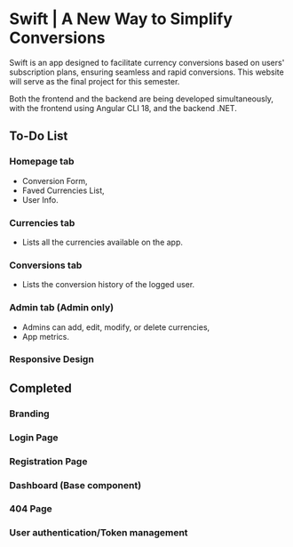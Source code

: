 # Swift | A New Way to Simplify Conversions

Swift is an app designed to facilitate currency conversions based on users' subscription plans, ensuring seamless and rapid conversions. This website will serve as the final project for this semester.

Both the frontend and the backend are being developed simultaneously, with the frontend using Angular CLI 18, and the backend .NET.

## To-Do List

### Homepage tab

- Conversion Form,
- Faved Currencies List,
- User Info.

### Currencies tab

- Lists all the currencies available on the app.

### Conversions tab

- Lists the conversion history of the logged user.

### Admin tab (Admin only)

- Admins can add, edit, modify, or delete currencies,
- App metrics.

### Responsive Design

## Completed

### Branding

### Login Page

### Registration Page

### Dashboard (Base component)

### 404 Page

### User authentication/Token management
